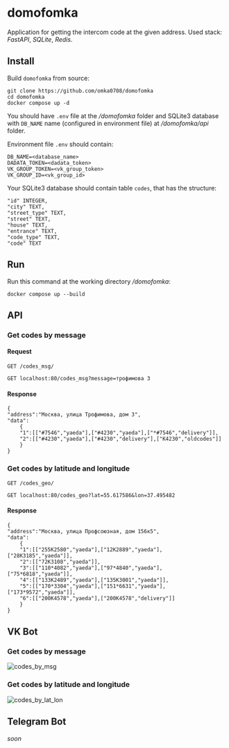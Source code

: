 # domofomka

Application for getting the intercom code at the given address.
Used stack: *FastAPI*, *SQLite*, *Redis*.

## Install

Build `domofomka` from source:

    git clone https://github.com/omka0708/domofomka
    cd domofomka
    docker compose up -d

You should have `.env` file at the */domofomka* folder and SQLite3 database with `DB_NAME` name (configured in environment file) at */domofomka/api* folder.

Environment file `.env` should contain:
    
    DB_NAME=<database_name>
    DADATA_TOKEN=<dadata_token>
    VK_GROUP_TOKEN=<vk_group_token>
    VK_GROUP_ID=<vk_group_id>

Your SQLite3 database should contain table `codes`, that has the structure:

    "id" INTEGER,
    "city" TEXT,
    "street_type" TEXT,
    "street" TEXT,
    "house" TEXT,
    "entrance" TEXT,
    "code_type" TEXT,
    "code" TEXT
    
## Run

Run this command at the working directory */domofomka*:

    docker compose up --build

## API
### Get codes by message
#### Request

`GET /codes_msg/`

    GET localhost:80/codes_msg?message=трофимова 3
    
#### Response

    {
    "address":"Москва, улица Трофимова, дом 3",
    "data":
        {
        "1":[["#7546","yaeda"],["#4230","yaeda"],["*#7546","delivery"]],
        "2":[["#4230","yaeda"],["#4230","delivery"],["К4230","oldcodes"]]
        }
    }


### Get codes by latitude and longitude

`GET /codes_geo/`

    GET localhost:80/codes_geo?lat=55.617586&lon=37.495482
    
#### Response

    {
    "address":"Москва, улица Профсоюзная, дом 156к5",
    "data":
        {
        "1":[["255К2580","yaeda"],["12К2889","yaeda"],["28К3185","yaeda"]],
        "2":[["72К3108","yaeda"]],
        "3":[["110*4082","yaeda"],["97*4840","yaeda"],["75*6818","yaeda"]],
        "4":[["133К2489","yaeda"],["135К3001","yaeda"]],
        "5":[["170*3304","yaeda"],["151*6631","yaeda"],["173*9572","yaeda"]],
        "6":[["200К4578","yaeda"],["200К4578","delivery"]]
        }
    }
    
## VK Bot
### Get codes by message
![codes_by_msg](https://github.com/omka0708/domofomka/assets/56554057/d21e6146-95a7-4f09-a501-31d8fd2ae7df)

### Get codes by latitude and longitude
![codes_by_lat_lon](https://github.com/omka0708/domofomka/assets/56554057/85f2b4f6-7634-4b3a-b7a7-5ae10cdc9219)

## Telegram Bot

*soon*

